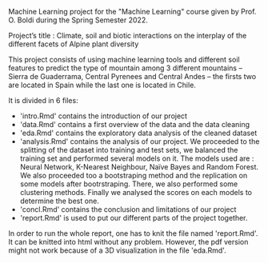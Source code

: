 Machine Learning project for the "Machine Learning" course given by Prof. O. Boldi during the Spring Semester 2022.

Project’s title : Climate, soil and biotic interactions on the interplay of the different facets of Alpine plant diversity

This project consists of using machine learning tools and different soil features to predict the type of mountain among 3 different mountains – Sierra de Guaderrama, Central Pyrenees and Central Andes – the firsts two are located in Spain while the last one is located in Chile. 

It is divided in 6 files:
- 'intro.Rmd' contains the introduction of our project 
- 'data.Rmd' contains a first overview of the data and the data cleaning 
- 'eda.Rmd' contains the exploratory data analysis of the cleaned dataset
- 'analysis.Rmd' contains the analysis of our project. 
  We proceeded to the splitting of the dataset into training and test sets, we balanced the training set and performed several models on it.
  The models used are : Neural Network, K-Nearest Neighbour, Naïve Bayes and Random Forest. 
  We also proceeded too a bootstraping method and the replication on some models after bootrstraping. 
  There, we also performed some clustering methods. 
  Finally we analysed the scores on each models to determine the best one. 
- 'concl.Rmd' contains the conclusion and limitations of our project 
- 'report.Rmd' is used to put our different parts of the project together. 


In order to run the whole report, one has to knit the file named 'report.Rmd'. It can be knitted into html without any problem. 
However, the pdf version might not work because of a 3D visualization in the file 'eda.Rmd'. 


